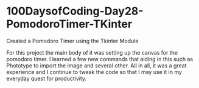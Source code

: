 # 100DaysofCoding-Day28-PomodoroTimer-TKinter
Created a Pomodoro Timer using the Tkinter Module


For this project the main body of it was setting up the canvas for the pomodoro timer. I learned a few new commands that aiding in this such as Phototype to import the image and several other. All in all, it was a great experience and I continue to tweak the code so that I may use it in my everyday quest for productivity.
